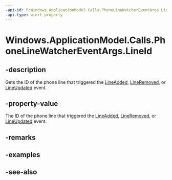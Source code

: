 ----api-id: P:Windows.ApplicationModel.Calls.PhoneLineWatcherEventArgs.LineId
-api-type: winrt property
---<!-- Property syntaxpublic System.Guid LineId { get; }--># Windows.ApplicationModel.Calls.PhoneLineWatcherEventArgs.LineId## -descriptionGets the ID of the phone line that triggered the [LineAdded](phonelinewatcher_lineadded.md), [LineRemoved](phonelinewatcher_lineremoved.md), or [LineUpdated](phonelinewatcher_lineupdated.md) event.## -property-valueThe ID of the phone line that triggered the [LineAdded](phonelinewatcher_lineadded.md), [LineRemoved](phonelinewatcher_lineremoved.md), or [LineUpdated](phonelinewatcher_lineupdated.md) event.## -remarks## -examples## -see-also